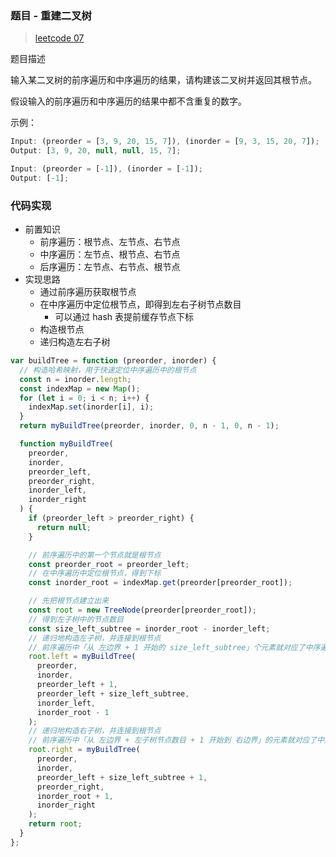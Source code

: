 ### 题目 - 重建二叉树

> [leetcode 07](https://leetcode-cn.com/problems/zhong-jian-er-cha-shu-lcof/)

题目描述

输入某二叉树的前序遍历和中序遍历的结果，请构建该二叉树并返回其根节点。

假设输入的前序遍历和中序遍历的结果中都不含重复的数字。

示例：

```js
Input: (preorder = [3, 9, 20, 15, 7]), (inorder = [9, 3, 15, 20, 7]);
Output: [3, 9, 20, null, null, 15, 7];

Input: (preorder = [-1]), (inorder = [-1]);
Output: [-1];
```

### 代码实现

- 前置知识
  - 前序遍历：根节点、左节点、右节点
  - 中序遍历：左节点、根节点、右节点
  - 后序遍历：左节点、右节点、根节点
- 实现思路
  - 通过前序遍历获取根节点
  - 在中序遍历中定位根节点，即得到左右子树节点数目
    - 可以通过 hash 表提前缓存节点下标
  - 构造根节点
  - 递归构造左右子树

```js
var buildTree = function (preorder, inorder) {
  // 构造哈希映射，用于快速定位中序遍历中的根节点
  const n = inorder.length;
  const indexMap = new Map();
  for (let i = 0; i < n; i++) {
    indexMap.set(inorder[i], i);
  }
  return myBuildTree(preorder, inorder, 0, n - 1, 0, n - 1);

  function myBuildTree(
    preorder,
    inorder,
    preorder_left,
    preorder_right,
    inorder_left,
    inorder_right
  ) {
    if (preorder_left > preorder_right) {
      return null;
    }

    // 前序遍历中的第一个节点就是根节点
    const preorder_root = preorder_left;
    // 在中序遍历中定位根节点，得到下标
    const inorder_root = indexMap.get(preorder[preorder_root]);

    // 先把根节点建立出来
    const root = new TreeNode(preorder[preorder_root]);
    // 得到左子树中的节点数目
    const size_left_subtree = inorder_root - inorder_left;
    // 递归地构造左子树，并连接到根节点
    // 前序遍历中「从 左边界 + 1 开始的 size_left_subtree」个元素就对应了中序遍历中「从 左边界 开始到 根节点定位-1」的元素
    root.left = myBuildTree(
      preorder,
      inorder,
      preorder_left + 1,
      preorder_left + size_left_subtree,
      inorder_left,
      inorder_root - 1
    );
    // 递归地构造右子树，并连接到根节点
    // 前序遍历中「从 左边界 + 左子树节点数目 + 1 开始到 右边界」的元素就对应了中序遍历中「从 根节点定位 + 1 到 右边界」的元素
    root.right = myBuildTree(
      preorder,
      inorder,
      preorder_left + size_left_subtree + 1,
      preorder_right,
      inorder_root + 1,
      inorder_right
    );
    return root;
  }
};
```
